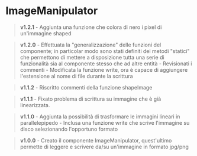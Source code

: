 # ImageManipulator

> **v1.2.1**
	- Aggiunta una funzione che colora di nero i pixel di un'immagine shaped

> **v1.2.0**
	- Effettuata la "generalizzazione" delle funzioni del componente; in particolar modo sono stati definiti dei metodi "statici" che permettono di mettere a disposizione tutta una serie di funzionalità sia al componente stesso che ad altre entità
	- Revisionati i commenti
	- Modificata la funzione write, ora è capace di aggiungere l'estensione al nome di file durante la scrittura

> **v1.1.2**
	- Riscritto commenti della funzione shapeImage

> **v1.1.1**
	- Fixato problema di scrittura su immagine che è già linearizzata.

> **v1.1.0**
	- Aggiunta la possibilità di trasformare le immagini lineari in parallelepipedo
	- Inclusa una funzione write che scrive l'immagine su disco selezionando l'opportuno formato

> **v1.0.0**
	- Creato il componente ImageManipulator, quest'ultimo permette di leggere e scrivere da/su un'immagine in formato jpg/png
